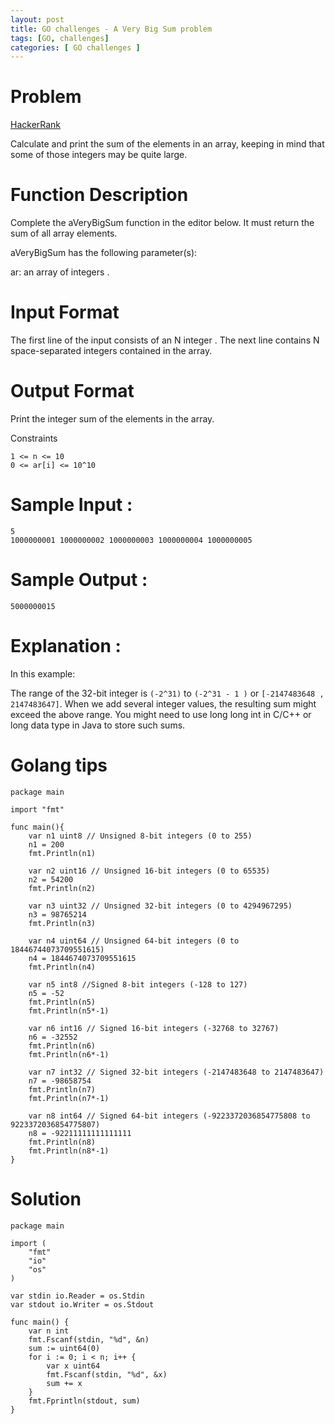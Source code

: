 ```yaml
---
layout: post
title: GO challenges - A Very Big Sum problem
tags: [GO, challenges]
categories: [ GO challenges ]
---
```

# Problem
[HackerRank](https://www.hackerrank.com/challenges/a-very-big-sum/problem)

Calculate and print the sum of the elements in an array, keeping in mind that some of those integers may be quite large.

# Function Description
Complete the aVeryBigSum function in the editor below. It must return the sum of all array elements.

aVeryBigSum has the following parameter(s):

ar: an array of integers .

# Input Format
The first line of the input consists of an  N integer . 
The next line contains N space-separated integers contained in the array.

# Output Format
Print the integer sum of the elements in the array.

Constraints
```
1 <= n <= 10
0 <= ar[i] <= 10^10
```

# Sample Input :
```
5
1000000001 1000000002 1000000003 1000000004 1000000005
```

# Sample Output :
```
5000000015
```

# Explanation :

In this example:

The range of the 32-bit integer is ```(-2^31)``` to ```(-2^31 - 1 )``` or ```[-2147483648 , 2147483647]```.
When we add several integer values, the resulting sum might exceed the above range.
You might need to use long long int in C/C++ or long data type in Java to store such sums.

# Golang tips 

```
package main
 
import "fmt"
 
func main(){
    var n1 uint8 // Unsigned 8-bit integers (0 to 255)
    n1 = 200
    fmt.Println(n1)
     
    var n2 uint16 // Unsigned 16-bit integers (0 to 65535)
    n2 = 54200
    fmt.Println(n2)
     
    var n3 uint32 // Unsigned 32-bit integers (0 to 4294967295)
    n3 = 98765214
    fmt.Println(n3)
     
    var n4 uint64 // Unsigned 64-bit integers (0 to 18446744073709551615)
    n4 = 1844674073709551615
    fmt.Println(n4)
     
    var n5 int8 //Signed 8-bit integers (-128 to 127)
    n5 = -52
    fmt.Println(n5)
    fmt.Println(n5*-1)
     
    var n6 int16 // Signed 16-bit integers (-32768 to 32767)
    n6 = -32552
    fmt.Println(n6)
    fmt.Println(n6*-1)
     
    var n7 int32 // Signed 32-bit integers (-2147483648 to 2147483647)
    n7 = -98658754
    fmt.Println(n7)
    fmt.Println(n7*-1)
     
    var n8 int64 // Signed 64-bit integers (-9223372036854775808 to 9223372036854775807)
    n8 = -92211111111111111
    fmt.Println(n8)
    fmt.Println(n8*-1)
}
``` 

# Solution 
```
package main

import (
    "fmt"
    "io"
    "os"
)

var stdin io.Reader = os.Stdin
var stdout io.Writer = os.Stdout

func main() {
    var n int
    fmt.Fscanf(stdin, "%d", &n)
    sum := uint64(0)
    for i := 0; i < n; i++ {
        var x uint64
        fmt.Fscanf(stdin, "%d", &x)
        sum += x
    }
    fmt.Fprintln(stdout, sum)
}


```
